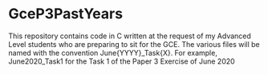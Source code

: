 # GceP3PastYears
This repository contains code in C written at the request of my Advanced Level students who are preparing to sit for the GCE.
The various files will be named with the convention June{YYYY}_Task{X}. For example, June2020_Task1 for the Task 1 of the Paper 3 Exercise of June 2020
